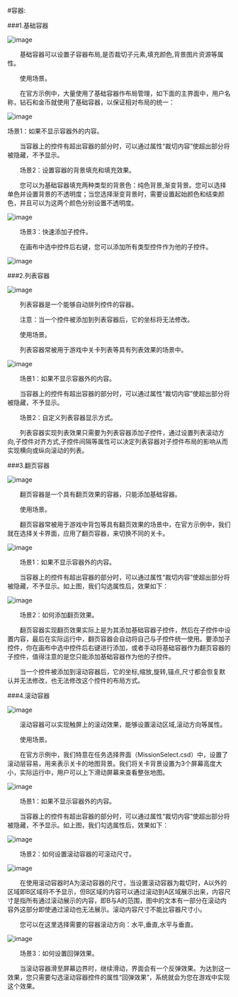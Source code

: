 #容器:

###1.基础容器

![image](res/image001.png)
 
&emsp;&emsp;基础容器可以设置子容器布局,是否裁切子元素,填充颜色,背景图片资源等属性。

&emsp;&emsp;使用场景。

&emsp;&emsp;在官方示例中，大量使用了基础容器作布局管理，如下面的主界面中，用户名称，钻石和金币就使用了基础容器，以保证相对布局的统一：

![image](res/image002.png)
 
场景1：如果不显示容器外的内容。

&emsp;&emsp;当容器上的控件有超出容器的部分时，可以通过属性“裁切内容”使超出部分将被隐藏，不予显示。

&emsp;&emsp;场景2：设置容器的背景填充和填充效果。

&emsp;&emsp;您可以为基础容器填充两种类型的背景色：纯色背景,渐变背景。您可以选择单色并设置背景的不透明度；当您选择渐变背景时，需要设置起始颜色和结束颜色，并且可以为这两个颜色分别设置不透明度。

![image](res/image003.png)
 
&emsp;&emsp;场景3：快速添加子控件。

&emsp;&emsp;在画布中选中控件后右键，您可以添加所有类型控件作为他的子控件。

![image](res/image004.png)
  
###2.列表容器

![image](res/image005.png)
 
&emsp;&emsp;列表容器是一个能够自动排列控件的容器。

&emsp;&emsp;注意：当一个控件被添加到列表容器后，它的坐标将无法修改。

&emsp;&emsp;使用场景。

&emsp;&emsp;列表容器常被用于游戏中关卡列表等具有列表效果的场景中。

![image](res/image006.png)
 
&emsp;&emsp;场景1：如果不显示容器外的内容。

&emsp;&emsp;当容器上的控件有超出容器的部分时，可以通过属性“裁切内容”使超出部分将被隐藏，不予显示。

&emsp;&emsp;场景2：自定义列表容器显示方式。

&emsp;&emsp;列表容器实现列表效果只需要为列表容器添加子控件，通过设置列表滚动方向,子控件对齐方式,子控件间隔等属性可以决定列表容器对子控件布局的影响从而实现横向或纵向滚动的列表。

###3.翻页容器

![image](res/image007.png)
 
&emsp;&emsp;翻页容器是一个具有翻页效果的容器，只能添加基础容器。

&emsp;&emsp;使用场景。

&emsp;&emsp;翻页容器常被用于游戏中背包等具有翻页效果的场景中，在官方示例中，我们就在选择关卡界面，应用了翻页容器，来切换不同的关卡。
 
![image](res/image008.png)

&emsp;&emsp;场景1：如果不显示容器外的内容。

&emsp;&emsp;当容器上的控件有超出容器的部分时，可以通过属性“裁切内容”使超出部分将被隐藏，不予显示。如上图，我们勾选属性后，效果如下：

![image](res/image009.png)

&emsp;&emsp;场景2：如何添加翻页效果。

&emsp;&emsp;翻页容器实现翻页效果实际上是为其添加基础容器子控件，然后在子控件中设置内容，最后在实际运行中，翻页容器会自动将自己与子控件统一使用。要添加子控件，你在画布中选中控件后右键进行添加，或者手动将基础容器作为翻页容器的子控件，值得注意的是您只能添加基础容器作为他的子控件。

&emsp;&emsp;当一个控件被添加到滚动容器后，它的坐标,缩放,旋转,锚点,尺寸都会恢复默认并无法修改，也无法修改这个控件的布局方式。
 
###4.滚动容器

![image](res/image010.png)
 
&emsp;&emsp;滚动容器可以实现触屏上的滚动效果，能够设置滚动区域,滚动方向等属性。

&emsp;&emsp;使用场景。

&emsp;&emsp;在官方示例中，我们特意在任务选择界面（MissionSelect.csd）中，设置了滚动层容易，用来表示关卡的地图背景。我们将关卡背景设置为3个屏幕高度大小，实际运行中，用户可以上下滑动屏幕来查看整张地图。

![image](res/image011.png)
 
&emsp;&emsp;场景1：如果不显示容器外的内容。

&emsp;&emsp;当容器上的控件有超出容器的部分时，可以通过属性“裁切内容”使超出部分将被隐藏，不予显示。如上图，我们勾选属性后，效果如下：

![image](res/image012.png)
 
&emsp;&emsp;场景2：如何设置滚动容器的可滚动尺寸。

![image](res/image013.png)
 
&emsp;&emsp;在使用滚动容器时A为滚动容器的尺寸，当设置滚动容器为裁切时，A以外的区域即B区域将不予显示，但B区域的内容可以通过滚动到A区域展示出来，内容尺寸是指所有通过滚动展示的内容，即B与A的范围，图中的文本有一部分在滚动内容外这部分即使通过滚动也无法展示。滚动内容尺寸不能比容器尺寸小。

&emsp;&emsp;您可以在这里选择需要的容器滚动方向：水平,垂直,水平与垂直。

![image](res/image014.png)
 
&emsp;&emsp;场景3：如何设置回弹效果。

&emsp;&emsp;当滚动容器滑至屏幕边界时，继续滑动，界面会有一个反弹效果。为达到这一效果，您只需要勾选滚动容器控件的属性“回弹效果”，系统就会为您在游戏中实现这个效果。










